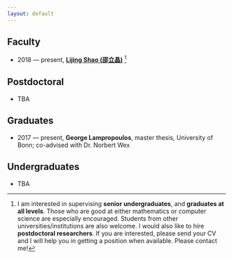 ```yaml
---
layout: default
---
```


## Faculty

- 2018 — present, [**Lijing Shao
  (邵立晶)**](http://friendshao.github.io/about/) [^note]

## Postdoctoral

- TBA

## Graduates

- 2017 — present, **George Lampropoulos**, master thesis, University of Bonn;
  co-advised with Dr. Norbert Wex

## Undergraduates

- TBA


[^note]: I am interested in supervising **senior undergraduates**, and **graduates at all levels**.  Those who are good at either mathematics or computer science are especially encouraged. Students from other universities/institutions are also welcome.  I would also like to hire **postdoctoral researchers**. If you are interested, please send your CV and I will help you in getting a position when available. Please contact me!
